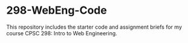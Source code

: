 # 298-WebEng-Code
This repository includes the starter code and assignment briefs for my course CPSC 298: Intro to Web Engineering.
